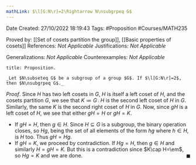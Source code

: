 ```yaml
---
mathLink: $\l[G:N\r]=2\Rightarrow N\nsubgrpeq G$
---
```


<div class="topSpace"></div>

Date Created: 27/10/2022 18:19:43
Tags: #Proposition #Courses/MATH235

Proved by: [[Set of cosets partition the group]], [[Basic properties of cosets]]
References: _Not Applicable_
Justifications: _Not Applicable_

Generalizations: _Not Applicable_
Counterexamples: _Not Applicable_

``` ad-Proposition
title: Proposition.

_Let $N\subseteq G$ be a subgroup of a group $G$. If $\l[G:N\r]=2$, then $N\nsubgrpeq G$._

```

_Proof_. Since $H$ has two left cosets in $G$, $H$ is itself a left coset of $H$, and the cosets partition $G$, we see that $K\coloneqq G\comp H$ is the second left coset of $H$ in $G$. Similarly, the same $K$ is the second right coset of $H$ in $G$. Now, since $gH$ is a left coset of $H$, we see that either $gH=H$ or $gH=K$.
* If $gH=H$, then $g\in H$. Since $H\subseteq G$ is a subgroup, the binary operation closes, so $Hg$, being the set of all elements of the form $hg$ where $h\in H$, is $H$ too. Thus $gH=Hg$.
* If $gH=K$, we proceed by contradiction. If $Hg=H$, then $g\in H$ and similarly $H=gH=K$. But this is a contradiction since $K\cap H=\em$, so $Hg=K$ and we are done.<span style="float:right;">$\blacksquare$</span>
